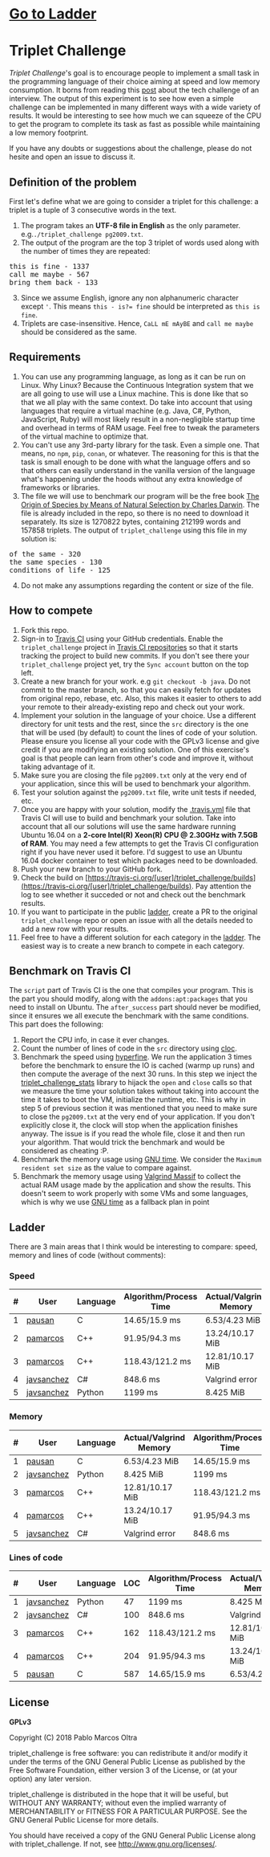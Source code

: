 # [Go to Ladder](#ladder)
# Triplet Challenge

*Triplet Challenge*'s goal is to encourage people to implement a small task in the programming language of their choice aiming at speed and low memory consumption. It borns from reading this [post](https://elixirforum.com/t/i-failed-my-tech-challenge-today-for-a-job-interview-i-dont-think-i-was-given-a-fair-chance/17928) about the tech challenge of an interview. The output of this experiment is to see how even a simple challenge can be implemented in many different ways with a wide variety of results. It would be interesting to see how much we can squeeze of the CPU to get the program to complete its task as fast as possible while maintaining a low memory footprint.

If you have any doubts or suggestions about the challenge, please do not hesite and open an issue to discuss it.

## Definition of the problem

First let's define what we are going to consider a triplet for this challenge: a triplet is a tuple of 3 consecutive words in the text.

1. The program takes an **UTF-8 file in English** as the only parameter. e.g.`./triplet_challenge pg2009.txt`.
2. The output of the program are the top 3 triplet of words used along with the number of times they are repeated:
<pre>
this is fine - 1337
call me maybe - 567
bring them back - 133
</pre>
3. Since we assume English, ignore any non alphanumeric character except `'`. This means `this - is?= fine` should be interpreted as `this is fine`.
4. Triplets are case-insensitive. Hence, `CaLL mE mAyBE` and `call me maybe` should be considered as the same.

## Requirements

1. You can use any programming language, as long as it can be run on Linux. Why Linux? Because the Continuous Integration system that we are all going to use will use a Linux machine. This is done like that so that we all play with the same context. Do take into account that using languages that require a virtual machine (e.g. Java, C#, Python, JavaScript, Ruby) will most likely result in a non-negligible startup time and overhead in terms of RAM usage. Feel free to tweak the parameters of the virtual machine to optimize that.
2. You can't use any 3rd-party library for the task. Even a simple one. That means, no `npm`, `pip`, `conan`, or whatever. The reasoning for this is that the task is small enough to be done with what the language offers and so that others can easily understand in the vanilla version of the language what's happening under the hoods without any extra knowledge of frameworks or libraries.
3. The file we will use to benchmark our program will be the free book [The Origin of Species by Means of Natural Selection by Charles Darwin](http://www.gutenberg.org/cache/epub/2009/pg2009.txt). The file is already included in the repo, so there is no need to download it separately. Its size is 1270822 bytes, containing 212199 words and 157858 triplets. The output of `triplet_challenge` using this file in my solution is:
<pre>
of the same - 320
the same species - 130
conditions of life - 125
</pre>
4. Do not make any assumptions regarding the content or size of the file.

## How to compete

1. Fork this repo.
2. Sign-in to [Travis CI](https://travis-ci.org) using your GitHub credentials. Enable the `triplet_challenge` project in [Travis CI repositories](https://travis-ci.org/account/repositories) so that it starts tracking the project to build new commits. If you don't see there your `triplet_challenge` project yet, try the `Sync account` button on the top left.
3. Create a new branch for your work. e.g `git checkout -b java`. Do not commit to the master branch, so that you can easily fetch for updates from original repo, rebase, etc. Also, this makes it easier to others to add your remote to their already-existing repo and check out your work.
4. Implement your solution in the language of your choice. Use a different directory for unit tests and the rest, since the `src` directory is the one that will be used (by default) to count the lines of code of your solution. Please ensure you license all your code with the GPLv3 license and give credit if you are modifying an existing solution. One of this exercise's goal is that people can learn from other's code and improve it, without taking advantage of it.
5. Make sure you are closing the file `pg2009.txt` only at the very end of your application, since this will be used to benchmark your algorithm.
6. Test your solution against the `pg2009.txt` file, write unit tests if needed, etc.
7. Once you are happy with your solution, modify the [.travis.yml](https://github.com/pamarcos/triplet_challenge/blob/master/.travis.yml) file that Travis CI will use to build and benchmark your solution. Take into account that all our solutions will use the same hardware running Ubuntu 16.04 on a **2-core Intel(R) Xeon(R) CPU @ 2.30GHz with 7.5GB of RAM**. You may need a few attempts to get the Travis CI configuration right if you have never used it before. I'd suggest to use an Ubuntu 16.04 docker container to test which packages need to be downloaded.
8. Push your new branch to your GitHub fork.
9. Check the build on [https://travis-ci.org/[user]/triplet_challenge/builds](https://travis-ci.org/[user]/triplet_challenge/builds). Pay attention the log to see whether it succeded or not and check out the benchmark results.
10. If you want to participate in the public [ladder](#ladder), create a PR to the original `triplet_challenge` repo or open an issue with all the details needed to add a new row with your results.
11. Feel free to have a different solution for each category in the [ladder](#ladder). The easiest way is to create a new branch to compete in each category.

## Benchmark on Travis CI

The `script` part of Travis CI is the one that compiles your program. This is the part you should modify, along with the `addons:apt:packages` that you need to install on Ubuntu. The `after_success` part should never be modified, since it ensures we all execute the benchmark with the same conditions. This part does the following:

1. Report the CPU info, in case it ever changes.
2. Count the number of lines of code in the `src` directory using [cloc](https://github.com/AlDanial/cloc).
3. Benchmark the speed using [hyperfine](https://github.com/sharkdp/hyperfine). We run the application 3 times before the benchmark to ensure the IO is cached (warmp up runs) and then compute the average of the next 30 runs. In this step we inject the [triplet_challenge_stats](https://github.com/pamarcos/triplet_challenge_stats) library to hijack the `open` and `close` calls so that we measure the time your solution takes without taking into account the time it takes to boot the VM, initialize the runtime, etc. This is why in step 5 of previous section it was mentioned that you need to make sure to close the `pg2009.txt` at the very end of your application. If you don't explicitly close it, the clock will stop when the application finishes anyway. The issue is if you read the whole file, close it and then run your algorithm. That would trick the benchmark and would be considered as cheating :P.
4. Benchmark the memory usage using [GNU time](https://www.gnu.org/software/time/). We consider the `Maximum resident set size` as the value to compare against.
5. Benchmark the memory usage using [Valgrind Massif](http://valgrind.org/docs/manual/ms-manual.html) to collect the actual RAM usage made by the application and show the results. This doesn't seem to work properly with some VMs and some languages, which is why we use [GNU time](https://www.gnu.org/software/time/) as a fallback plan in point 

## Ladder<a name="ladder"></a>

There are 3 main areas that I think would be interesting to compare: speed, memory and lines of code (without comments):

### Speed
|#|User|Language|Algorithm/Process Time|Actual/Valgrind Memory|LOC|Source|Build|
|-|----|--------|---|----|------|------|-----|
|1|[pausan](https://github.com/pausan)|C|14.65/15.9 ms|6.53/4.23 MiB|587|[Repo](https://github.com/pausan/triplet_challenge/tree/c_implementation_bounding)|[Build](https://travis-ci.org/pausan/triplet_challenge/builds/482002430)|
|2|[pamarcos](https://github.com/pamarcos)|C++|91.95/94.3 ms|13.24/10.17 MiB|204|[Repo](https://github.com/pamarcos/triplet_challenge/tree/cpp_parallel)|[Build](https://travis-ci.org/pamarcos/triplet_challenge/builds/478444323)|
|3|[pamarcos](https://github.com/pamarcos)|C++|118.43/121.2 ms|12.81/10.17 MiB|162|[Repo](https://github.com/pamarcos/triplet_challenge/tree/cpp)|[Build](https://travis-ci.org/pamarcos/triplet_challenge/builds/478444138)|
|4|[javsanchez](https://github.com/javsanchez)|C#|848.6 ms|Valgrind error|100|[Repo](https://github.com/javsanchez/triplet_challenge/tree/C%23-Implementation)|[Build](https://travis-ci.org/javsanchez/triplet_challenge/builds/460853924)|
|5|[javsanchez](https://github.com/javsanchez)|Python|1199 ms|8.425 MiB|47|[Repo](https://github.com/javsanchez/triplet_challenge/tree/Python-Implementation)|[Build](https://travis-ci.org/javsanchez/triplet_challenge/builds/460852222)|

### Memory
|#|User|Language|Actual/Valgrind Memory|Algorithm/Process Time|LOC|Source|Build|
|-|----|--------|---|----|------|------|-----|
|1|[pausan](https://github.com/pausan)|C|6.53/4.23 MiB|14.65/15.9 ms|587|[Repo](https://github.com/pausan/triplet_challenge/tree/c_implementation_bounding)|[Build](https://travis-ci.org/pausan/triplet_challenge/builds/482002430)|
|2|[javsanchez](https://github.com/javsanchez)|Python|8.425 MiB|1199 ms|47|[Repo](https://github.com/javsanchez/triplet_challenge/tree/Python-Implementation)|[Build](https://travis-ci.org/javsanchez/triplet_challenge/builds/460852222)|
|3|[pamarcos](https://github.com/pamarcos)|C++|12.81/10.17 MiB|118.43/121.2 ms|162|[Repo](https://github.com/pamarcos/triplet_challenge/tree/cpp)|[Build](https://travis-ci.org/pamarcos/triplet_challenge/builds/478444138)|
|4|[pamarcos](https://github.com/pamarcos)|C++|13.24/10.17 MiB|91.95/94.3 ms|204|[Repo](https://github.com/pamarcos/triplet_challenge/tree/cpp_parallel)|[Build](https://travis-ci.org/pamarcos/triplet_challenge/builds/478444323)|
|5|[javsanchez](https://github.com/javsanchez)|C#|Valgrind error|848.6 ms|100|[Repo](https://github.com/javsanchez/triplet_challenge/tree/C%23-Implementation)|[Build](https://travis-ci.org/javsanchez/triplet_challenge/builds/460853924)|

### Lines of code
|#|User|Language|LOC|Algorithm/Process Time|Actual/Valgrind Memory|Source|Build|
|-|----|--------|---|----|------|------|-----|
|1|[javsanchez](https://github.com/javsanchez)|Python|47|1199 ms|8.425 MiB|[Repo](https://github.com/javsanchez/triplet_challenge/tree/Python-Implementation)|[Build](https://travis-ci.org/javsanchez/triplet_challenge/builds/460852222)|
|2|[javsanchez](https://github.com/javsanchez)|C#|100|848.6 ms|Valgrind error|[Repo](https://github.com/javsanchez/triplet_challenge/tree/C%23-Implementation)|[Build](https://travis-ci.org/javsanchez/triplet_challenge/builds/460853924)|
|3|[pamarcos](https://github.com/pamarcos)|C++|162|118.43/121.2 ms|12.81/10.17 MiB|[Repo](https://github.com/pamarcos/triplet_challenge/tree/cpp)|[Build](https://travis-ci.org/pamarcos/triplet_challenge/builds/478444138)|
|4|[pamarcos](https://github.com/pamarcos)|C++|204|91.95/94.3 ms|13.24/10.17 MiB|[Repo](https://github.com/pamarcos/triplet_challenge/tree/cpp_parallel)|[Build](https://travis-ci.org/pamarcos/triplet_challenge/builds/478444323)|
|5|[pausan](https://github.com/pausan)|C|587|14.65/15.9 ms|6.53/4.23 MiB|[Repo](https://github.com/pausan/triplet_challenge/tree/c_implementation_bounding)|[Build](https://travis-ci.org/pausan/triplet_challenge/builds/482002430)|

## License

**GPLv3**

Copyright (C) 2018 Pablo Marcos Oltra

triplet_challenge is free software: you can redistribute it and/or modify
it under the terms of the GNU General Public License as published by
the Free Software Foundation, either version 3 of the License, or
(at your option) any later version.

triplet_challenge is distributed in the hope that it will be useful,
but WITHOUT ANY WARRANTY; without even the implied warranty of
MERCHANTABILITY or FITNESS FOR A PARTICULAR PURPOSE.  See the
GNU General Public License for more details.

You should have received a copy of the GNU General Public License
along with triplet_challenge.  If not, see <http://www.gnu.org/licenses/>.
